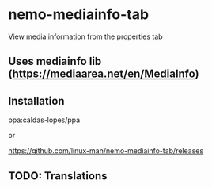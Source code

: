 # nemo-mediainfo-tab
View media information from the properties tab

## Uses mediainfo lib (https://mediaarea.net/en/MediaInfo)

## Installation

ppa:caldas-lopes/ppa

or

https://github.com/linux-man/nemo-mediainfo-tab/releases

## TODO: Translations
